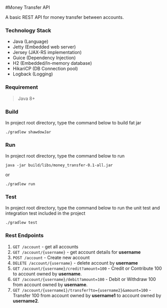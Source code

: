 #Money Transfer API

A basic REST API for money transfer between accounts.


### Technology Stack
- Java (Language)
- Jetty (Embedded web server)
- Jersey (JAX-RS implementation)
- Guice (Dependency Injection)
- H2 (Embedded/In-memory database)
- HikariCP (DB Connection pool)
- Logback (Logging)

### Requirement
> Java 8+
### Build
In project root directory, type the command below to build fat jar</br>
```
./gradlew shawdowJar
```
### Run
In project root directory, type the command below to run </br>
```
java -jar build/libs/money_transfer-0.1-all.jar
```
or
```
./gradlew run
```

### Test
In project root directory, type the command below to run the unit test and integration test included in the project
```
./gradlew test
```

### Rest Endpoints
1. `GET /account` - get all accounts
2. `GET /account/{username}` - get account details for **username**
3. `POST /account` - Create new account
4. `DELETE /account/{username}` - delete account by **username**
5. `GET /account/{username}/credit?amount=100` - Credit or Contribute 100 to account owned by **username**.
6. `GET /account/{username}/debit?amount=100` - Debit or Withdraw 100 from account owned by **username**.
7. `GET /account/{username1}/transfer?to={username2}&amount=100` - Transfer 100 from account owned by **username1** to account owned by **username2**.


